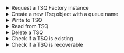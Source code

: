 <details><summary>Request a TSQ Factory instance</summary>

The following snippet shows the code that is required to request a TSQ Factory instance in a Galasa test:

```
@CicsRegion()
public ICicsRegion cicsRegion;
public ITsqFactory tsqFactory; 

...

this.tsqFactory = cicsRegion.getTSQFactory();

```

</details>

<details><summary>Create a new ITsq object with a queue name</summary>

The following snippets show the code required to create a new ITsq object. 

In this case, the test will create an ITsq object with queue named GALASAR. The TSQ created using this object will be a recoverable queue.  

```
public ITsq tsqRecoverable;

...

// Create ITsq object for recoverable TSQ
String queueName = "GALASAR";
boolean recoverable = true;
tsqRecoverable = this.tsqFactoryA.createQueue(queueName, recoverable);

```

In this case, the test will create an ITsq object with queue named GALASAN. The TSQ created using this object will be a non-recoverable queue. 

```
public ITsq tsqNonRecoverable;

...

// Create ITsq object for non-recoverable TSQ
String queueName = "GALASAN";
boolean recoverable = false;
tsqNonRecoverable = this.tsqFactoryA.createQueue(queueName, recoverable);

```
Note: If TSQ is already existing then the recoverable status will not change. 

</details>

<details><summary>Write to TSQ</summary>

The following snippet shows the code required to write data to a TSQ. 

In this case, the test will write the data contained in the variable named writeMessage to the TSQ named GALASAN:

```
// Note: Here ITsq object - tsqNonRecoverable is created with queueName = "GALASAN"

String writeMessage = "Write this message to TSQ named GALASAN.";
tsqNonRecoverable.writeQueue(writeMessage);

```

</details>

<details><summary>Read from TSQ</summary>

The following snippet shows the code required to read data from a TSQ. 

In this case, the test will read a message into the variable named readMessage, from the TSQ named GALASAN based on the item number passed :

```
// Note: Here ITsq object - tsqNonRecoverable is created with queueName = "GALASAN"
int itemNumber = 1;
String readMessage =tsqNonRecoverable.readQueue(itemNumber);

```

In this case, the test will read the next message from the TSQ named GALASAN.  Here the variable - readMessage2 will have item number 2 and variable - readMessage3 will have item number 3  :

```
String readMessage2 = tsqNonRecoverable.readQueueNext();
String readMessage3 = tsqNonRecoverable.readQueueNext();

```
</details>

<details><summary>Delete a TSQ</summary>

The following snippet shows the code required to delete a non-recoverable TSQ. 

In this case, the test will delete the TSQ named GALASAN:

```
// Note: Here ITsq object - tsqNonRecoverable is created with queueName = "GALASAN"
tsqNonRecoverable.deleteQueue();

```
</details>

<details><summary>Check if a TSQ is existing</summary>

The following snippet shows the code required to check the existence of a TSQ. 

In this case, the test will check the existence of the TSQ named GALASAN. The variable - response will be true if the TSQ is existing else it will be false:

```
// Note: Here ITsq object - tsqNonRecoverable is created with queueName = "GALASAN"
boolean response = tsqNonRecoverable.exists();

```
</details>


<details><summary>Check if a TSQ is recoverable</summary>

The following snippet shows the code required to check if a TSQ is recoverable. 

In this case, the test will check the TSQ named GALASAN if it is recoverable or not. The variable - response will be true if the TSQ is recoverable else it will be false:

```
// Note: Here ITsq object - tsqNonRecoverable is created with queueName = "GALASAN"
boolean response = tsqNonRecoverable.isRecoverable();

```
</details>